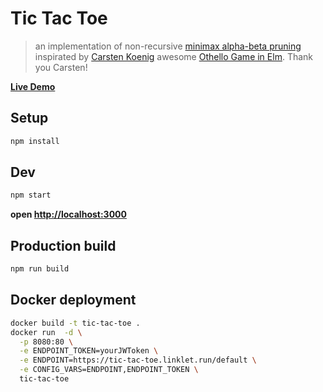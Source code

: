 # Tic Tac Toe

> an implementation of non-recursive [minimax alpha-beta pruning](https://en.wikipedia.org/wiki/Alpha%E2%80%93beta_pruning) inspirated by [Carsten Koenig](https://github.com/CarstenKoenig) awesome [Othello Game in Elm](https://github.com/CarstenKoenig/ElmOthello). Thank you Carsten!

__[Live Demo](https://tic-tac-toe.linklet.run)__

## Setup

```bash
npm install
```

## Dev

```bash
npm start
```

__open [http://localhost:3000](http://localhost:3000)__

## Production build

```bash
npm run build
```

## Docker deployment

```bash
docker build -t tic-tac-toe .
docker run  -d \
  -p 8080:80 \
  -e ENDPOINT_TOKEN=yourJWToken \
  -e ENDPOINT=https://tic-tac-toe.linklet.run/default \
  -e CONFIG_VARS=ENDPOINT,ENDPOINT_TOKEN \
  tic-tac-toe
```
